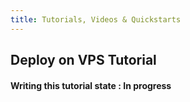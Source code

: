 ```yaml
---
title: Tutorials, Videos & Quickstarts
---
```


## <i class="flaticon-professor-teaching"></i><span class="bigfirstletter">D</span>eploy on VPS Tutorial

#### Writing this tutorial state : In progress